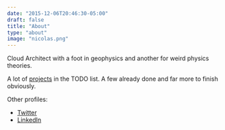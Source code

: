 ```yaml
---
date: "2015-12-06T20:46:30-05:00"
draft: false
title: "About"
type: "about"
image: "nicolas.png"
---
```


Cloud Architect with a foot in geophysics and another for weird physics theories.

A lot of [projects](/projects/) in the TODO list. A few already done and far more to finish obviously.

Other profiles:

+ [Twitter](https://twitter.com/nrdufour)
+ [LinkedIn](https://www.linkedin.com/in/nrdufour)
